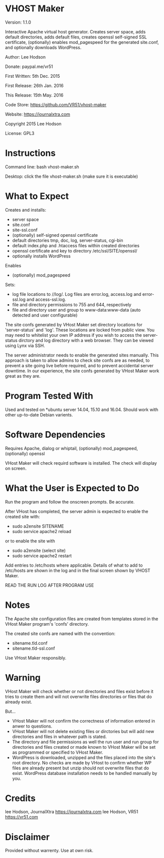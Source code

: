 # VHOST Maker
Version: 1.1.0

Interactive Apache virtual host generator. Creates server space, adds default directories, adds default files, creates openssl self-signed SSL certificate, (optionally) enables mod_pagespeed for the generated site.conf, and optionally downloads WordPress.

Author: Lee Hodson

Donate: paypal.me/vr51

First Written: 5th Dec. 2015

First Release: 26th Jan. 2016

This Release: 15th May. 2016

Code Store: https://github.com/VR51/vhost-maker

Website: https://journalxtra.com

Copyright 2015 Lee Hodson

License: GPL3


# Instructions
Command line: bash vhost-maker.sh

Desktop: click the file vhost-maker.sh (make sure it is executable)


# What to Expect
Creates and installs:

- server space
- site.conf
- site-ssl.conf
- (optionally) self-signed openssl certificate
- default directories tmp, doc, log, server-status, cgi-bin
- default index.php and .htaccess files within created directories
- openssl certificate and key to directory /etc/ssl/SITE/openssl/
- optionally installs WordPress

Enables

- (optionally) mod_pagespeed

Sets:

- log file locations to /<site-path>/log/. Log files are error.log, access.log and error-ssl.log and access-ssl.log.
- file and directory permissions to 755 and 644, respectively
- file and directory user and group to www-data:www-data (auto detected and user configurable)

The site confs generated by VHost Maker set directory locations for 'server-status' and 'log'. These locations are locked from public view. You may need to whitelist your own IP address if you wish to access the server-status dirctory and log directory with a web browser. They can be viewed using Lynx via SSH.

The server administrator needs to enable the generated sites manually. This approach is taken to allow admins to check site confs are as needed, to prevent a site going live before required, and to prevent accidental server downtime. In our experience, the site confs generated by VHost Maker work great as they are.


# Program Tested With
Used and tested on *ubuntu server 14.04, 15.10 and 16.04. Should work with other up-to-date Debian varients.


# Software Dependencies
Requires Apache, dialog or whiptail, (optionally) mod_pagespeed, (optionally) openssl
	
VHost Maker will check requird software is installed. The check will display on screen.


# What the User is Expected to Do
Run the program and follow the onscreen prompts. Be accurate.

After VHost has completed, the server admin is expected to enable the created site with:

* sudo a2ensite SITENAME
* sudo service apache2 reload

or to enable the site with

* sudo a2ensite (select site)
* sudo service apache2 restart

Add entries to /etc/hosts where applicable. Details of what to add to /etc/hosts are shown in the log and in the final screen shown by VHOST Maker.

READ THE RUN LOG AFTER PROGRAM USE


# Notes
The Apache site configuration files are created from templates stored in the VHost Maker program's 'confs' directory.

The created site confs are named with the convention:

- sitename.tld.conf
- sitename.tld-ssl.conf

Use VHost Maker responsibly.


# Warning
VHost Maker will check whether or not directories and files exist before it tries to create them and will not overwrite files directories or files that do already exist.

But...

- VHost Maker will not confirm the correctness of information entered in anwer to questions.
- VHost Maker will not delete existing files or dirctories but will add new directories and files in whatever path is stated.
- The directory and file permissions as well the run user and run group for directories and files created or made known to VHost Maker will be set as programmed or specified to VHost Maker.
- WordPress is downloaded, unzipped and the files placed into the site's root directory. No checks are made by VHost to confirm whether WP files are already present but unzip should not overwrite files that do exist. WordPress database installation needs to be handled manually by you.


# Credits
lee Hodson, JournalXtra <https://journalxtra.com>
lee Hodson, VR51 <https://vr51.com>

# Disclaimer
Provided without warrenty. Use at own risk.